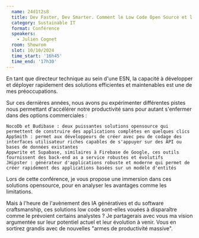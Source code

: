 ```yaml
---
  name: 24d1t2s8
  title: Dev Faster, Dev Smarter. Comment le Low Code Open Source et l'IA redéfinissent le développement logiciel ?
  category: Sustainable IT
  format: Conférence
  speakers: 
    - Julien Cognet
  room: Showrom
  slot: 10/10/2024
  time_start: '16h45'
  time_end: '17h30'
---
```

En tant que directeur technique au sein d'une ESN, la capacité à développer et déployer rapidement des solutions efficientes et maintenables est une de mes préoccupations.

Sur ces dernières années, nous avons pu expérimenter différentes pistes nous permettant d'accélérer notre productivité sans pour autant s'enfermer dans des options commerciales :

    NocoDb et Budibase : deux puissantes solutions opensource qui permettent de construire des applications complètes en quelques clics
    AppSmith : permet aux développeurs de créer avec peu de codage des interfaces utilisateur riches capables de s'appuyer sur des API ou bases de données existantes
    Appwrite et Supabase, similaires à Firebase de Google, ces outils fournissent des back-end as a service robustes et évolutifs
    JHipster : générateur d'applications robuste et moderne qui permet de créer rapidement des applications basées sur un modèle d'entités

Lors de cette conférence, je vous propose une immersion dans ces solutions opensource, pour en analyser les avantages comme les limitations.

Mais à l'heure de l'avènement des IA génératives et du software craftsmanship, ces solutions low code sont-elles vouées à disparaître comme le prévoient certains analystes ? Je partagerais avec vous ma vision argumentée sur leur potentiel actuel et leur évolution à venir. Vous en sortirez grandis avec de nouvelles "armes de productivité massive".
